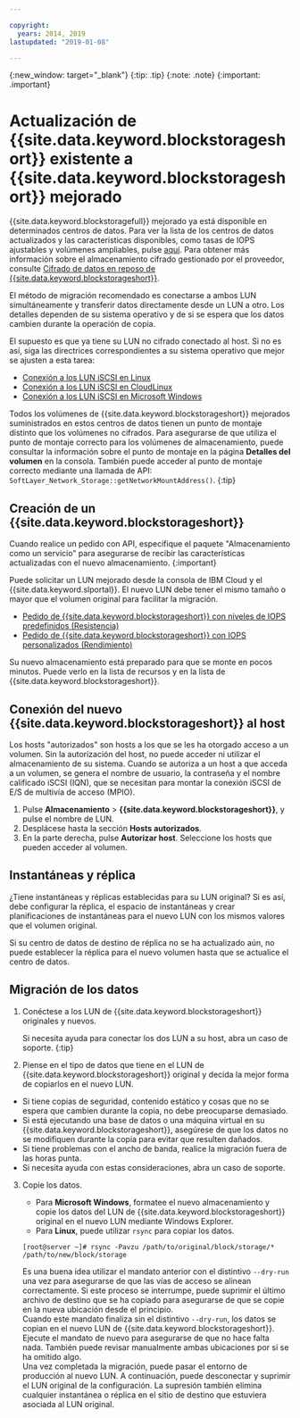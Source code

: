 ```yaml
---

copyright:
  years: 2014, 2019
lastupdated: "2019-01-08"

---
```

{:new_window: target="_blank"}
{:tip: .tip}
{:note: .note}
{:important: .important}

# Actualización de {{site.data.keyword.blockstorageshort}} existente a {{site.data.keyword.blockstorageshort}} mejorado

{{site.data.keyword.blockstoragefull}} mejorado ya está disponible en determinados centros de datos. Para ver la lista de los centros de datos actualizados y las características disponibles, como tasas de IOPS ajustables y volúmenes ampliables, pulse [aquí](new-ibm-block-and-file-storage-location-and-features.html). Para obtener más información sobre el almacenamiento cifrado gestionado por el proveedor, consulte [Cifrado de datos en reposo de {{site.data.keyword.blockstorageshort}}](block-file-storage-encryption-rest.html).

El método de migración recomendado es conectarse a ambos LUN simultáneamente y transferir datos directamente desde un LUN a otro. Los detalles dependen de su sistema operativo y de si se espera que los datos cambien durante la operación de copia.

El supuesto es que ya tiene su LUN no cifrado conectado al host. Si no es así, siga las directrices correspondientes a su sistema operativo que mejor se ajusten a esta tarea:

- [Conexión a los LUN iSCSI en Linux](accessing_block_storage_linux.html)
- [Conexión a los LUN iSCSI en CloudLinux](configure-iscsi-cloudlinux.html)
- [Conexión a los LUN iSCSI en Microsoft Windows](accessing-block-storage-windows.html)

Todos los volúmenes de {{site.data.keyword.blockstorageshort}} mejorados suministrados en estos centros de datos tienen un punto de montaje distinto que los volúmenes no cifrados. Para asegurarse de que utiliza el punto de montaje correcto para los volúmenes de almacenamiento, puede consultar la información sobre el punto de montaje en la página **Detalles del volumen** en la consola. También puede acceder al punto de montaje correcto mediante una llamada de API: `SoftLayer_Network_Storage::getNetworkMountAddress()`.
{:tip}

## Creación de un {{site.data.keyword.blockstorageshort}}

Cuando realice un pedido con API, especifique el paquete "Almacenamiento como un servicio" para asegurarse de recibir las características actualizadas con el nuevo almacenamiento.
{:important}

Puede solicitar un LUN mejorado desde la consola de IBM Cloud y el {{site.data.keyword.slportal}}. El nuevo LUN debe tener el mismo tamaño o mayor que el volumen original para facilitar la migración.

- [Pedido de {{site.data.keyword.blockstorageshort}} con niveles de IOPS predefinidos (Resistencia)](provisioning-block_storage.html#ordering-block-storage-with-pre-defined-iops-tiers-endurance-)
- [Pedido de {{site.data.keyword.blockstorageshort}} con IOPS personalizados (Rendimiento)](provisioning-block_storage.html#ordering-block-storage-with-custom-iops-performance-)

Su nuevo almacenamiento está preparado para que se monte en pocos minutos. Puede verlo en la lista de recursos y en la lista de {{site.data.keyword.blockstorageshort}}.

## Conexión del nuevo {{site.data.keyword.blockstorageshort}} al host

Los hosts "autorizados" son hosts a los que se les ha otorgado acceso a un volumen. Sin la autorización del host, no puede acceder ni utilizar el almacenamiento de su sistema. Cuando se autoriza a un host a que acceda a un volumen, se genera el nombre de usuario, la contraseña y el nombre calificado iSCSI (IQN), que se necesitan para montar la conexión iSCSI de E/S de multivía de acceso (MPIO).

1. Pulse **Almacenamiento** > **{{site.data.keyword.blockstorageshort}}**, y pulse el nombre de LUN.
2. Desplácese hasta la sección **Hosts autorizados**.
3. En la parte derecha, pulse **Autorizar host**. Seleccione los hosts que pueden acceder al volumen.


## Instantáneas y réplica

¿Tiene instantáneas y réplicas establecidas para su LUN original? Si es así, debe configurar la réplica, el espacio de instantáneas y crear planificaciones de instantáneas para el nuevo LUN con los mismos valores que el volumen original.

Si su centro de datos de destino de réplica no se ha actualizado aún, no puede establecer la réplica para el nuevo volumen hasta que se actualice el centro de datos.


## Migración de los datos

1. Conéctese a los LUN de {{site.data.keyword.blockstorageshort}} originales y nuevos.

   Si necesita ayuda para conectar los dos LUN a su host, abra un caso de soporte.
   {:tip}

2. Piense en el tipo de datos que tiene en el LUN de {{site.data.keyword.blockstorageshort}} original y decida la mejor forma de copiarlos en el nuevo LUN.
  - Si tiene copias de seguridad, contenido estático y cosas que no se espera que cambien durante la copia, no debe preocuparse demasiado.
  - Si está ejecutando una base de datos o una máquina virtual en su {{site.data.keyword.blockstorageshort}}, asegúrese de que los datos no se modifiquen durante la copia para evitar que resulten dañados. 
  - Si tiene problemas con el ancho de banda, realice la migración fuera de las horas punta. 
  - Si necesita ayuda con estas consideraciones, abra un caso de soporte.

3. Copie los datos.
   - Para **Microsoft Windows**, formatee el nuevo almacenamiento y copie los datos del LUN de {{site.data.keyword.blockstorageshort}} original en el nuevo LUN mediante Windows Explorer.
   - Para **Linux**, puede utilizar `rsync` para copiar los datos.
   ```
   [root@server ~]# rsync -Pavzu /path/to/original/block/storage/* /path/to/new/block/storage
   ```

   Es una buena idea utilizar el mandato anterior con el distintivo `--dry-run` una vez para asegurarse de que las vías de acceso se alinean correctamente. Si este proceso se interrumpe, puede suprimir el último archivo de destino que se ha copiado para asegurarse de que se copie en la nueva ubicación desde el principio.<br/>
   Cuando este mandato finaliza sin el distintivo `--dry-run`, los datos se copian en el nuevo LUN de {{site.data.keyword.blockstorageshort}}. Ejecute el mandato de nuevo para asegurarse de que no hace falta nada. También puede revisar manualmente ambas ubicaciones por si se ha omitido algo.<br/>
   Una vez completada la migración, puede pasar el entorno de producción al nuevo LUN. A continuación, puede desconectar y suprimir el LUN original de la configuración. La supresión también elimina cualquier instantánea o réplica en el sitio de destino que estuviera asociada al LUN original.
